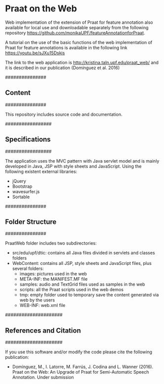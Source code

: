 # Praat on the Web
Web implementation of the extension of Praat for feature annotation also available for local use and downloadable separately from the following repository https://github.com/monikaUPF/featureAnnotationforPraat. 

A tutorial on the use of the basic functions of the web implementation of Praat for feature annotations is available in the following link https://youtu.be/sJXu15Dskjs

The link to the web application is http://kristina.taln.upf.edu/praat_web/ and it is described in our publication (Domínguez et al. 2016)

###############
## Content
###############

This repository includes source code and documentation.

#################
## Specifications
#################

The application uses the MVC pattern with Java servlet model and is mainly developed in Java, JSP with style sheets and JavaScript. Using the following existent external libraries:
  - jQuery
  - Bootstrap
  - wavesurfer.js
  - Sortable


###############
## Folder Structure
###############

PraatWeb folder includes two subdirectories:
  - src/edu/upf/dtic: contains all Java files divided in servlets and classes folders
  - WebContent: contains all JSP, style sheets and JavaScript files, plus several folders:
    - images: pictures used in the web
    - META-INF: the MANIFEST.MF file
    - samples: audio and TextGrid files used as samples in the web
    - scripts: all the Praat scripts used in the web demos
    - tmp: empty folder used to temporary save the content generated via web by the users
    - WEB-INF: web.xml file


#####################
## References and Citation
#####################

If you use this software and/or modify the code please cite the following publication:

  - Domínguez, M., I. Latorre, M. Farrús, J. Codina and L. Wanner (2016). Praat on the Web: An Upgrade of Praat for Semi-Automatic Speech Annotation. Under submission
